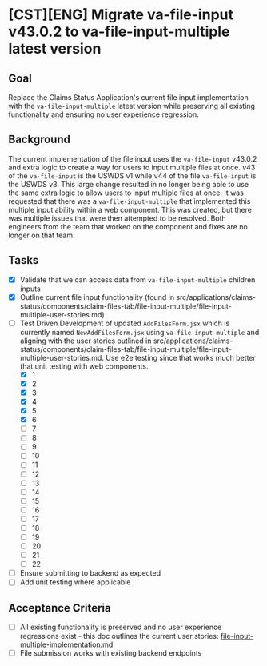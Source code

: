 # [CST][ENG] Migrate va-file-input v43.0.2 to va-file-input-multiple latest version

## Goal
Replace the Claims Status Application's current file input implementation with the `va-file-input-multiple` latest version  while preserving all existing functionality and ensuring no user experience regression.

## Background
The current implementation of the file input uses the `va-file-input` v43.0.2 and extra logic to create a way for users to input multiple files at once. v43 of the `va-file-input` is the USWDS v1 while v44 of the file `va-file-input` is the USWDS v3. This large change resulted in no longer being able to use the same extra logic to allow users to input multiple files at once. It was requested that there was a `va-file-input-multiple` that implemented this multiple input ability within a web component. This was created, but there was multiple issues that were then attempted to be resolved. Both engineers from the team that worked on the component and fixes are no longer on that team.

## Tasks
- [x] Validate that we can access data from `va-file-input-multiple` children inputs
- [x] Outline current file input functionality (found in src/applications/claims-status/components/claim-files-tab/file-input-multiple/file-input-multiple-user-stories.md)
- [ ] Test Driven Development of updated `AddFilesForm.jsx` which is currently named `NewAddFilesForm.jsx` using `va-file-input-multiple` and aligning with the user stories outlined in src/applications/claims-status/components/claim-files-tab/file-input-multiple/file-input-multiple-user-stories.md. Use e2e testing since that works much better that unit testing with web components.
    - [x] 1
    - [x] 2
    - [x] 3
    - [x] 4
    - [x] 5
    - [x] 6
    - [ ] 7
    - [ ] 8
    - [ ] 9
    - [ ] 10
    - [ ] 11
    - [ ] 12
    - [ ] 13
    - [ ] 14
    - [ ] 15
    - [ ] 16
    - [ ] 17
    - [ ] 18
    - [ ] 19
    - [ ] 20
    - [ ] 21
    - [ ] 22
- [ ] Ensure submitting to backend as expected
- [ ] Add unit testing where applicable

## Acceptance Criteria
- [ ] All existing functionality is preserved and no user experience regressions exist - this doc outlines the current user stories: [file-input-multiple-implementation.md](https://github.com/department-of-veterans-affairs/va.gov-team/blob/master/products/claim-appeal-status/engineering/file-input-multiple-implementation.md)
- [ ] File submission works with existing backend endpoints
